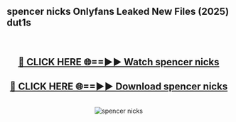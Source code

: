 <h2>spencer nicks Onlyfans Leaked New Files (2025) dut1s</h2>
<br>
<div align="center">
<h2><a href="https://mediafiles.top/spencer_nicks&ref=git" rel="nofollow">🔴 CLICK HERE 🌐==►► Watch spencer nicks</a></h2>
<h2><a href="https://mediafiles.top/spencer_nicks&ref=git" rel="nofollow">🔴 CLICK HERE 🌐==►► Download spencer nicks</a></h2>
<br>
<a href="https://mediafiles.top/spencer_nicks&ref=git" rel="nofollow" data-target="animated-image.originalLink"><img src="https://i.ibb.co.com/xMMVF88/686577567.gif" alt="spencer nicks" style="max-width: 100%; display: inline-block;" data-target="animated-image.originalImage"></a>
</div>
<br>
<br>